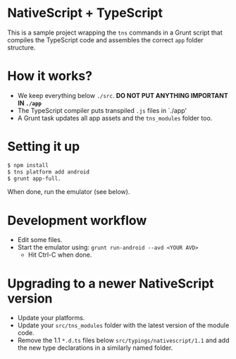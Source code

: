 # NativeScript + TypeScript

This is a sample project wrapping the `tns` commands in a Grunt script that compiles the TypeScript code and assembles the correct `app` folder structure.

# How it works?

* We keep everything below `./src`. **DO NOT PUT ANYTHING IMPORTANT IN `./app`**
* The TypeScript compiler puts transpiled `.js` files in `./app'
* A Grunt task updates all app assets and the `tns_modules` folder too.

# Setting it up

```sh
$ npm install
$ tns platform add android
$ grunt app-full.
```

When done, run the emulator (see below).

# Development workflow

* Edit some files.
* Start the emulator using: `grunt run-android --avd <YOUR AVD>`
    * Hit Ctrl-C when done.

# Upgrading to a newer NativeScript version

* Update your platforms.
* Update your `src/tns_modules` folder with the latest version of the module code.
* Remove the 1.1 `*.d.ts` files below `src/typings/nativescript/1.1` and add the new type declarations in a similarly named folder.
